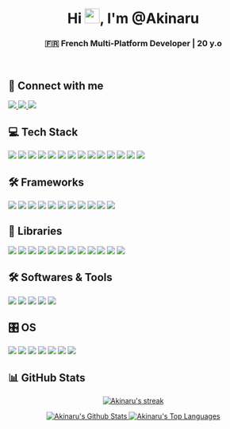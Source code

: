 <h1 align="center">Hi <img src="https://raw.githubusercontent.com/MartinHeinz/MartinHeinz/master/wave.gif" width="30px">, I'm @Akinaru</h1>
<h3 align="center">🇫🇷 French Multi-Platform Developer | 20 y.o</h3>
<br/>

## 🤝 Connect with me
<p align="left">
    <a href="https://www.instagram.com/maxime.glt/">
        <img src="https://img.shields.io/badge/Instagram-0C0F15?style=for-the-badge&logo=instagram&logoColor=E4405F"/>
    </a>
    <a href="https://github.com/Akinaru">
        <img src="https://img.shields.io/badge/GitHub-0C0F15?style=for-the-badge&logo=github&logoColor=white"/>
    </a>
    <a href="https://www.linkedin.com/in/maxime-gallotta/">
        <img src="https://img.shields.io/badge/LinkedIn-0C0F15?style=for-the-badge&logo=linkedin&logoColor=0077B5"/>
    </a>
</p>

## 💻 Tech Stack
<p align="left">
    <img src="https://img.shields.io/badge/JavaScript-0C0F15?style=for-the-badge&logo=javascript&logoColor=F7DF1E"/>
    <img src="https://img.shields.io/badge/PHP-0C0F15?style=for-the-badge&logo=php&logoColor=777BB4"/>
    <img src="https://img.shields.io/badge/Java-0C0F15?style=for-the-badge&logo=openjdk&logoColor=ED8B00"/>
    <img src="https://img.shields.io/badge/HTML5-0C0F15?style=for-the-badge&logo=html5&logoColor=E34F26"/>
    <img src="https://img.shields.io/badge/TypeScript-0C0F15?style=for-the-badge&logo=typescript&logoColor=007ACC"/>
    <img src="https://img.shields.io/badge/CSS3-0C0F15?style=for-the-badge&logo=css3&logoColor=1572B6"/>
    <img src="https://img.shields.io/badge/Python-0C0F15?style=for-the-badge&logo=python&logoColor=3776AB"/>
    <img src="https://img.shields.io/badge/C%23-0C0F15?style=for-the-badge&logo=c-sharp&logoColor=239120"/>
    <img src="https://img.shields.io/badge/Arduino-0C0F15?style=for-the-badge&logo=Arduino&logoColor=00979D"/>
    <img src="https://img.shields.io/badge/Raspberry%20Pi-0C0F15?style=for-the-badge&logo=Raspberry%20Pi&logoColor=A22846"/>
    <img src="https://img.shields.io/badge/PostgreSQL-0C0F15?style=for-the-badge&logo=postgresql&logoColor=316192"/>
    <img src="https://img.shields.io/badge/MySQL-0C0F15?style=for-the-badge&logo=mysql&logoColor=4479A1"/>
    <img src="https://img.shields.io/badge/MongoDB-0C0F15?style=for-the-badge&logo=mongodb&logoColor=47A248"/>
    <img src="https://img.shields.io/badge/docker-0C0F15ed.svg?style=for-the-badge&logo=docker&logoColor=white"/>
</p>

## 🛠️ Frameworks
<p align="left">
    <img src="https://img.shields.io/badge/React-0C0F15?style=for-the-badge&logo=react&logoColor=61DAFB"/>
    <img src="https://img.shields.io/badge/Vue.js-0C0F15?style=for-the-badge&logo=vue.js&logoColor=4FC08D"/>
    <img src="https://img.shields.io/badge/Node.js-0C0F15?style=for-the-badge&logo=node.js&logoColor=43853D"/>
    <img src="https://img.shields.io/badge/Express.js-0C0F15?style=for-the-badge&logo=express&logoColor=white"/>
    <img src="https://img.shields.io/badge/Laravel-0C0F15?style=for-the-badge&logo=laravel&logoColor=FF2D20"/>
    <img src="https://img.shields.io/badge/Flutter-0C0F15?style=for-the-badge&logo=flutter&logoColor=02569B"/>
    <img src="https://img.shields.io/badge/Symfony-0C0F15?style=for-the-badge&logo=symfony&logoColor=white"/>
    <img src="https://img.shields.io/badge/MonoGame-0C0F15?style=for-the-badge&logo=monogame&logoColor=E73C00"/>
    <img src="https://img.shields.io/badge/Blazor-0C0F15?style=for-the-badge&logo=blazor&logoColor=512BD4"/>
    <img src="https://img.shields.io/badge/Spring%20Boot-0C0F15?style=for-the-badge&logo=spring-boot&logoColor=6DB33F"/>
    <img src="https://img.shields.io/badge/flask-0C0F15?style=for-the-badge&logo=flask&logoColor=white"/>
</p>

## 📖 Libraries
<p align="left">
    <img src="https://img.shields.io/badge/tailwindcss-0C0F15?style=for-the-badge&logo=tailwind-css&logoColor=38B2AC"/>
    <img src="https://img.shields.io/badge/Socket.io-0C0F15?style=for-the-badge&logo=socket.io&logoColor=white"/>
    <img src="https://img.shields.io/badge/daisyui-0C0F15?style=for-the-badge&logo=daisyui&logoColor=5A0EF8"/>
    <img src="https://img.shields.io/badge/bootstrap-0C0F15?style=for-the-badge&logo=bootstrap&logoColor=8511FA"/>
    <img src="https://img.shields.io/badge/threejs-0C0F15?style=for-the-badge&logo=three.js&logoColor=white"/>
    <img src="https://img.shields.io/badge/TensorFlow-0C0F15?style=for-the-badge&logo=tensorflow&logoColor=FF6F00"/>
    <img src="https://img.shields.io/badge/PyTorch-0C0F15?style=for-the-badge&logo=pytorch&logoColor=EE4C2C"/>
    <img src="https://img.shields.io/badge/Keras-0C0F15?style=for-the-badge&logo=keras&logoColor=D00000"/>
    <img src="https://img.shields.io/badge/pandas-0C0F15?style=for-the-badge&logo=pandas&logoColor=150458"/>
    <img src="https://img.shields.io/badge/Matplotlib-0C0F15?style=for-the-badge&logo=Matplotlib&logoColor=white"/>
    <img src="https://img.shields.io/badge/numpy-0C0F15?style=for-the-badge&logo=numpy&logoColor=013243"/>
    <img src="https://img.shields.io/badge/scikit--learn-0C0F15?style=for-the-badge&logo=scikit-learn&logoColor=F7931E"/>
</p>

## 🛠️ Softwares & Tools
<p align="left">
    <img src="https://img.shields.io/badge/Visual%20Studio%20Code-0C0F15?style=for-the-badge&logo=visual-studio-code&logoColor=007ACC"/>
    <img src="https://img.shields.io/badge/Visual%20Studio-0C0F15?style=for-the-badge&logo=visual-studio&logoColor=5C2D91"/>
    <img src="https://img.shields.io/badge/VIM-0C0F15?style=for-the-badge&logo=vim&logoColor=11AB00"/>
    <img src="https://img.shields.io/badge/IntelliJIDEA-0C0F15?style=for-the-badge&logo=intellij-idea&logoColor=white"/>
    <img src="https://img.shields.io/badge/Eclipse-0C0F15?style=for-the-badge&logo=Eclipse&logoColor=FE7A16"/>
</p>

## 🎛️ OS
<p align="left">
    <img src="https://img.shields.io/badge/Debian-0C0F15?style=for-the-badge&logo=debian&logoColor=D70A53"/>
    <img src="https://img.shields.io/badge/Ubuntu-0C0F15?style=for-the-badge&logo=ubuntu&logoColor=E95420"/>
    <img src="https://img.shields.io/badge/iOS-0C0F15?style=for-the-badge&logo=ios&logoColor=white"/>
    <img src="https://img.shields.io/badge/Kali-0C0F15?style=for-the-badge&logo=kalilinux&logoColor=268BEE"/>
    <img src="https://img.shields.io/badge/Linux-0C0F15?style=for-the-badge&logo=linux&logoColor=FCC624"/>
    <img src="https://img.shields.io/badge/mac%20os-0C0F15?style=for-the-badge&logo=macos&logoColor=white"/>
    <img src="https://img.shields.io/badge/Windows-0C0F15?style=for-the-badge&logo=windows&logoColor=0078D6"/>
</p>

## 📊 GitHub Stats
<p align="center">
    <a href="https://github.com/Akinaru/github-readme-streak-stats">
        <img title="🔥 Get streak stats for your profile at git.io/streak-stats" alt="Akinaru's streak" src="https://github-readme-streak-stats.herokuapp.com/?user=Akinaru&theme=black-ice&hide_border=true&stroke=0000&background=0C0F15"/>
    </a>
</p>
<p align="center">
    <a href="https://github.com/Akinaru">
        <img alt="Akinaru's Github Stats" src="https://github-readme-stats.vercel.app/api?username=Akinaru&show_icons=true&count_private=true&theme=react&hide_border=true&bg_color=0C0F15"/>
    </a>
    <a href="https://github.com/Akinaru">
        <img alt="Akinaru's Top Languages" src="https://github-readme-stats.vercel.app/api/top-langs/?username=Akinaru&langs_count=8&count_private=true&layout=compact&theme=react&hide_border=true&bg_color=0C0F15"/>
    </a>
</p>
